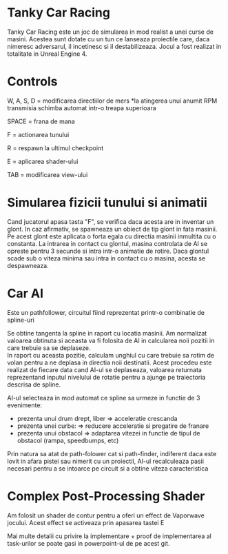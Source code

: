 # Tanky Car Racing

Tanky Car Racing este un joc de simularea in mod realist a unei curse de masini. Acestea sunt dotate cu un tun ce lanseaza proiectile care, daca nimeresc adversarul, il incetinesc si il destabilizeaza. Jocul a fost realizat in totalitate in Unreal Engine 4.

# Controls

  W, A, S, D = modificarea directiilor de mers
*la atingerea unui anumit RPM transmisia schimba automat intr-o treapa superioara
  
  SPACE = frana de mana
 
  F = actionarea tunului

  R = respawn la ultimul checkpoint

  E = aplicarea shader-ului

  TAB = modificarea view-ului
  
# Simularea fizicii tunului si animatii

Cand jucatorul apasa tasta "F", se verifica daca acesta are in inventar un glont. In caz afirmativ, se spawneaza un obiect de tip glont in fata masinii. Pe acest glont este aplicata o forta egala cu directia masinii inmultita cu o constanta. La intrarea in contact cu glontul, masina controlata de AI se opreste pentru 3 secunde si intra intr-o animatie de rotire. Daca glontul scade sub o viteza minima sau intra in contact cu o masina, acesta se despawneaza.

# Car AI

Este un pathfollower, circuitul fiind reprezentat printr-o combinatie de spline-uri

Se obtine tangenta la spline in raport cu locatia masinii. Am normalizat valoarea obtinuta si aceasta va fi folosita de AI in calcularea noii pozitii in care trebuie sa se deplaseze.  
In raport cu aceasta pozitie, calculam unghiul cu care trebuie sa rotim de volan pentru a ne deplasa in directia noii destinatii. Acest procedeu este realizat de fiecare data cand AI-ul se deplaseaza, valoarea returnata reprezentand inputul nivelului de rotatie pentru a ajunge pe traiectoria descrisa de spline.

AI-ul selecteaza in mod automat ce spline sa urmeze in functie de 3 evenimente: 
- prezenta unui drum drept, liber => acceleratie crescanda 
- prezenta unei curbe: => reducere acceleratie si pregatire de franare 
- prezenta unui obstacol => adaptarea vitezei in functie de tipul de obstacol (rampa, speedbumps, etc)

Prin natura sa atat de path-folower cat si path-finder, indiferent daca este lovit in afara pistei sau nimerit cu un proiectil, AI-ul recalculeaza pasii necesari pentru a se intoarce pe circuit si a obtine viteza caracteristica

# Complex Post-Processing Shader

Am folosit un shader de contur pentru a oferi un effect de Vaporwave jocului. Acest effect se activeaza prin apasarea tastei E

Mai multe detalii cu privire la implementare + proof de implementarea al task-urilor se poate gasi in powerpoint-ul de pe acest git.
